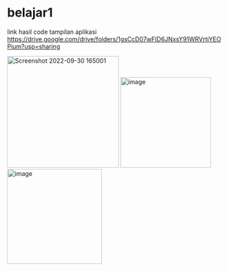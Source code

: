 # belajar1
link hasil code tampilan aplikasi https://drive.google.com/drive/folders/1gsCcD07wFID6JNxsY91WRVrtjYEOPium?usp=sharing

<img width="259" alt="Screenshot 2022-09-30 165001" src="https://user-images.githubusercontent.com/75973839/193714549-33c27261-065b-4da6-be08-713c9bec8e19.png">
<img width="210" alt="image" src="https://user-images.githubusercontent.com/75973839/193726287-c1c70cc5-94f0-48f8-b006-53baab04c32e.png">
<img width="220" alt="image" src="https://user-images.githubusercontent.com/75973839/193726402-8ca38f4c-2fe6-4a1b-afb7-8a0231834880.png">

